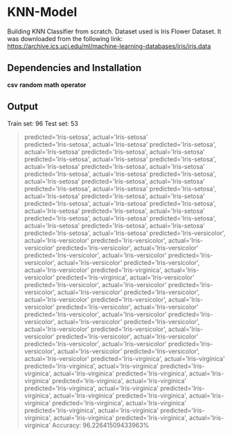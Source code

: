 # KNN-Model
Building KNN Classifier from scratch.
Dataset used is Iris Flower Dataset.
It was downloaded from the following link: 
https://archive.ics.uci.edu/ml/machine-learning-databases/iris/iris.data

## Dependencies and Installation
**csv**
**random** 
**math**
**operator**

## Output ##
Train set: 96
Test set: 53
> predicted='Iris-setosa', actual='Iris-setosa'<br>
> predicted='Iris-setosa', actual='Iris-setosa'
> predicted='Iris-setosa', actual='Iris-setosa'
> predicted='Iris-setosa', actual='Iris-setosa'
> predicted='Iris-setosa', actual='Iris-setosa'
> predicted='Iris-setosa', actual='Iris-setosa'
> predicted='Iris-setosa', actual='Iris-setosa'
> predicted='Iris-setosa', actual='Iris-setosa'
> predicted='Iris-setosa', actual='Iris-setosa'
> predicted='Iris-setosa', actual='Iris-setosa'
> predicted='Iris-setosa', actual='Iris-setosa'
> predicted='Iris-setosa', actual='Iris-setosa'
> predicted='Iris-setosa', actual='Iris-setosa'
> predicted='Iris-setosa', actual='Iris-setosa'
> predicted='Iris-setosa', actual='Iris-setosa'
> predicted='Iris-setosa', actual='Iris-setosa'
> predicted='Iris-setosa', actual='Iris-setosa'
> predicted='Iris-setosa', actual='Iris-setosa'
> predicted='Iris-setosa', actual='Iris-setosa'
> predicted='Iris-setosa', actual='Iris-setosa'
> predicted='Iris-versicolor', actual='Iris-versicolor'
> predicted='Iris-versicolor', actual='Iris-versicolor'
> predicted='Iris-versicolor', actual='Iris-versicolor'
> predicted='Iris-versicolor', actual='Iris-versicolor'
> predicted='Iris-versicolor', actual='Iris-versicolor'
> predicted='Iris-versicolor', actual='Iris-versicolor'
> predicted='Iris-virginica', actual='Iris-versicolor'
> predicted='Iris-virginica', actual='Iris-versicolor'
> predicted='Iris-versicolor', actual='Iris-versicolor'
> predicted='Iris-versicolor', actual='Iris-versicolor'
> predicted='Iris-versicolor', actual='Iris-versicolor'
> predicted='Iris-versicolor', actual='Iris-versicolor'
> predicted='Iris-versicolor', actual='Iris-versicolor'
> predicted='Iris-versicolor', actual='Iris-versicolor'
> predicted='Iris-versicolor', actual='Iris-versicolor'
> predicted='Iris-versicolor', actual='Iris-versicolor'
> predicted='Iris-versicolor', actual='Iris-versicolor'
> predicted='Iris-versicolor', actual='Iris-versicolor'
> predicted='Iris-versicolor', actual='Iris-versicolor'
> predicted='Iris-versicolor', actual='Iris-versicolor'
> predicted='Iris-versicolor', actual='Iris-versicolor'
> predicted='Iris-virginica', actual='Iris-virginica'
> predicted='Iris-virginica', actual='Iris-virginica'
> predicted='Iris-virginica', actual='Iris-virginica'
> predicted='Iris-virginica', actual='Iris-virginica'
> predicted='Iris-virginica', actual='Iris-virginica'
> predicted='Iris-virginica', actual='Iris-virginica'
> predicted='Iris-virginica', actual='Iris-virginica'
> predicted='Iris-virginica', actual='Iris-virginica'
> predicted='Iris-virginica', actual='Iris-virginica'
> predicted='Iris-virginica', actual='Iris-virginica'
> predicted='Iris-virginica', actual='Iris-virginica'
> predicted='Iris-virginica', actual='Iris-virginica'
Accuracy: 96.22641509433963%
